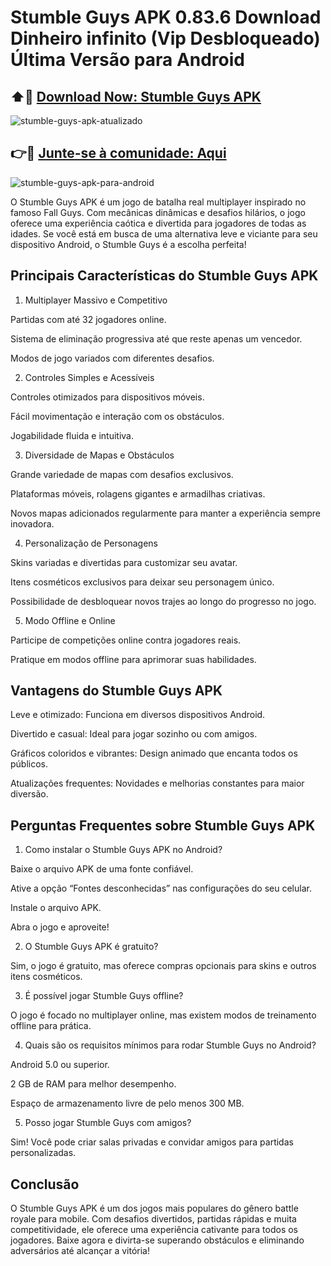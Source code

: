 # Stumble Guys APK 0.83.6 Download Dinheiro infinito (Vip Desbloqueado) Última Versão para Android
## ⬆️📲 [Download Now: Stumble Guys APK](https://apksil.com/stumble-guys-apk/)
![stumble-guys-apk-atualizado](https://github.com/user-attachments/assets/95af7b34-3f0f-4eb3-965b-bf969c64aec1)
## 👉🔗 [Junte-se à comunidade: Aqui](https://t.me/apksil)
![stumble-guys-apk-para-android](https://github.com/user-attachments/assets/c49974db-04ee-449e-8d4a-ed2d9bf25173)

O Stumble Guys APK é um jogo de batalha real multiplayer inspirado no famoso Fall Guys. Com mecânicas dinâmicas e desafios hilários, o jogo oferece uma experiência caótica e divertida para jogadores de todas as idades. Se você está em busca de uma alternativa leve e viciante para seu dispositivo Android, o Stumble Guys é a escolha perfeita!

## Principais Características do Stumble Guys APK

1. Multiplayer Massivo e Competitivo

Partidas com até 32 jogadores online.

Sistema de eliminação progressiva até que reste apenas um vencedor.

Modos de jogo variados com diferentes desafios.

2. Controles Simples e Acessíveis

Controles otimizados para dispositivos móveis.

Fácil movimentação e interação com os obstáculos.

Jogabilidade fluida e intuitiva.

3. Diversidade de Mapas e Obstáculos

Grande variedade de mapas com desafios exclusivos.

Plataformas móveis, rolagens gigantes e armadilhas criativas.

Novos mapas adicionados regularmente para manter a experiência sempre inovadora.

4. Personalização de Personagens

Skins variadas e divertidas para customizar seu avatar.

Itens cosméticos exclusivos para deixar seu personagem único.

Possibilidade de desbloquear novos trajes ao longo do progresso no jogo.

5. Modo Offline e Online

Participe de competições online contra jogadores reais.

Pratique em modos offline para aprimorar suas habilidades.

## Vantagens do Stumble Guys APK

Leve e otimizado: Funciona em diversos dispositivos Android.

Divertido e casual: Ideal para jogar sozinho ou com amigos.

Gráficos coloridos e vibrantes: Design animado que encanta todos os públicos.

Atualizações frequentes: Novidades e melhorias constantes para maior diversão.

##  Perguntas Frequentes sobre Stumble Guys APK

1. Como instalar o Stumble Guys APK no Android?

Baixe o arquivo APK de uma fonte confiável.

Ative a opção “Fontes desconhecidas” nas configurações do seu celular.

Instale o arquivo APK.

Abra o jogo e aproveite!

2. O Stumble Guys APK é gratuito?

Sim, o jogo é gratuito, mas oferece compras opcionais para skins e outros itens cosméticos.

3. É possível jogar Stumble Guys offline?

O jogo é focado no multiplayer online, mas existem modos de treinamento offline para prática.

4. Quais são os requisitos mínimos para rodar Stumble Guys no Android?

Android 5.0 ou superior.

2 GB de RAM para melhor desempenho.

Espaço de armazenamento livre de pelo menos 300 MB.

5. Posso jogar Stumble Guys com amigos?

Sim! Você pode criar salas privadas e convidar amigos para partidas personalizadas.

## Conclusão

O Stumble Guys APK é um dos jogos mais populares do gênero battle royale para mobile. Com desafios divertidos, partidas rápidas e muita competitividade, ele oferece uma experiência cativante para todos os jogadores. Baixe agora e divirta-se superando obstáculos e eliminando adversários até alcançar a vitória!
